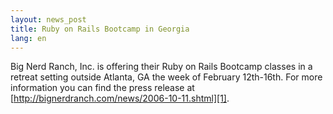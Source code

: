 ```yaml
---
layout: news_post
title: Ruby on Rails Bootcamp in Georgia
lang: en
---
```


Big Nerd Ranch, Inc. is offering their Ruby on Rails Bootcamp classes in
a retreat setting outside Atlanta, GA the week of February 12th-16th.
For more information you can find the press release at
[http://bignerdranch.com/news/2006-10-11.shtml][1].

[1]: http://bignerdranch.com/news/2006-10-11.shtml 
